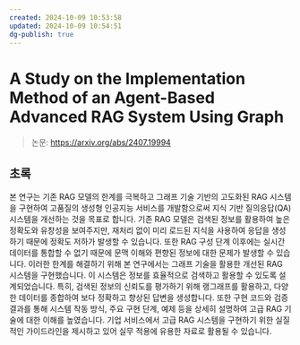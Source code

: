 ```yaml
---
created: 2024-10-09 10:53:58
updated: 2024-10-09 10:54:51
dg-publish: true
---
```


# A Study on the Implementation Method of an Agent-Based Advanced RAG System Using Graph

> 논문: https://arxiv.org/abs/2407.19994

## 초록

본 연구는 기존 RAG 모델의 한계를 극복하고 그래프 기술 기반의 고도화된 RAG 시스템을 구현하여 고품질의 생성형 인공지능 서비스를 개발함으로써 지식 기반 질의응답(QA) 시스템을 개선하는 것을 목표로 합니다. 기존 RAG 모델은 검색된 정보를 활용하여 높은 정확도와 유창성을 보여주지만, 재처리 없이 미리 로드된 지식을 사용하여 응답을 생성하기 때문에 정확도 저하가 발생할 수 있습니다. 또한 RAG 구성 단계 이후에는 실시간 데이터를 통합할 수 없기 때문에 문맥 이해와 편향된 정보에 대한 문제가 발생할 수 있습니다. 이러한 한계를 해결하기 위해 본 연구에서는 그래프 기술을 활용한 개선된 RAG 시스템을 구현했습니다. 이 시스템은 정보를 효율적으로 검색하고 활용할 수 있도록 설계되었습니다. 특히, 검색된 정보의 신뢰도를 평가하기 위해 랭그래프를 활용하고, 다양한 데이터를 종합하여 보다 정확하고 향상된 답변을 생성합니다. 또한 구현 코드와 검증 결과를 통해 시스템 작동 방식, 주요 구현 단계, 예제 등을 상세히 설명하여 고급 RAG 기술에 대한 이해를 높였습니다. 기업 서비스에서 고급 RAG 시스템을 구현하기 위한 실질적인 가이드라인을 제시하고 있어 실무 적용에 유용한 자료로 활용될 수 있습니다.

